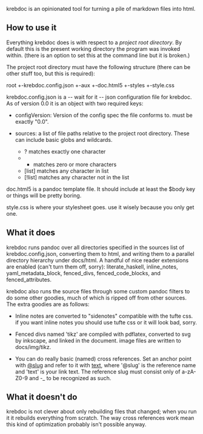 krebdoc is an opinionated tool for turning a pile of markdown files into html.



How to use it
-------------

Everything krebdoc does is with respect to a _project root directory_. By default this is the present working directory the program was invoked within. (there is an option to set this at the command line but it is broken.)

The project root directory must have the following structure (there can be other stuff too, but this is required):

root
+-krebdoc.config.json
+-aux
  +-doc.html5
  +-styles
    +-style.css

krebdoc.config.json is a -- wait for it -- json configuration file for krebdoc. As of version 0.0 it is an object with two required keys:

- configVersion: Version of the config spec the file conforms to. must be exactly "0.0".
- sources: a list of file paths relative to the project root directory. These can include basic globs and wildcards.

    - ? matches exactly one character
    - * matches zero or more characters
    - [list] matches any character in list
    - [!list] matches any character not in the list

doc.html5 is a pandoc template file. It should include at least the $body key or things will be pretty boring.

style.css is where your stylesheet goes. use it wisely because you only get one.



What it does
------------

krebdoc runs pandoc over all directories specified in the sources list of krebdoc.config.json, converting them to html, and writing them to a parallel directory hierarchy under docs/html. A handful of nice reader extensions are enabled (can't turn them off, sorry): literate_haskell, inline_notes, yaml_metadata_block, fenced_divs, fenced_code_blocks, and fenced_attributes.

krebdoc also runs the source files through some custom pandoc filters to do some other goodies, much of which is ripped off from other sources. The extra goodies are as follows:

- Inline notes are converted to "sidenotes" compatible with the tufte css. if you want inline notes you should use tufte css or it will look bad, sorry.

- Fenced divs named 'tikz' are compiled with pdflatex, converted to svg by inkscape, and linked in the document. image files are written to docs/img/tikz.

- You can do really basic (named) cross references. Set an anchor point with [@slug]() and refer to it with [text](@slug), where '@slug' is the reference name and 'text' is your link text. The reference slug must consist only of a-zA-Z0-9 and -_ to be recognized as such.



What it doesn't do
------------------

krebdoc is not clever about only rebuilding files that changed; when you run it it rebuilds everything from scratch. The way cross references work mean this kind of optimization probably isn't possible anyway.
